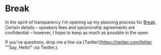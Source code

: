 Break
=====

In the spirit of transparency I'm opening up my planning process for [Break](http://breakconf.org "Break: A Conference That Questions the Edges of Design"). Certain details – speakers fees and sposnorship agreements are confidential – however, I hope to keep as much as possible in the open.

If you've questions, drop me a line via [Twitter](https://twitter.com/fehler ""Say, Hello!" via Twitter.).

